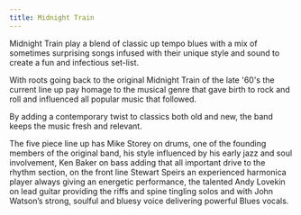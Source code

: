 ```yaml
---
title: Midnight Train
---
```

Midnight Train play a blend of classic up tempo blues with a mix of sometimes surprising songs infused with their unique style and sound to create a fun and infectious set-list.

With roots going back to the original Midnight Train of the late '60's the current line up pay homage to the musical genre that gave birth to rock and roll and influenced all popular music that followed.

By adding a contemporary twist to classics both old and new, the band keeps the music fresh and relevant.

The five piece line up has Mike Storey on drums, one of the founding members of the original band, his style influenced by his early jazz and soul involvement, Ken Baker on bass adding that all important drive to the rhythm section, on the front line Stewart Speirs an experienced harmonica player always giving an energetic performance, the talented Andy Lovekin on lead guitar providing the riffs and spine tingling solos and with John Watson’s strong, soulful and bluesy voice delivering powerful Blues vocals.